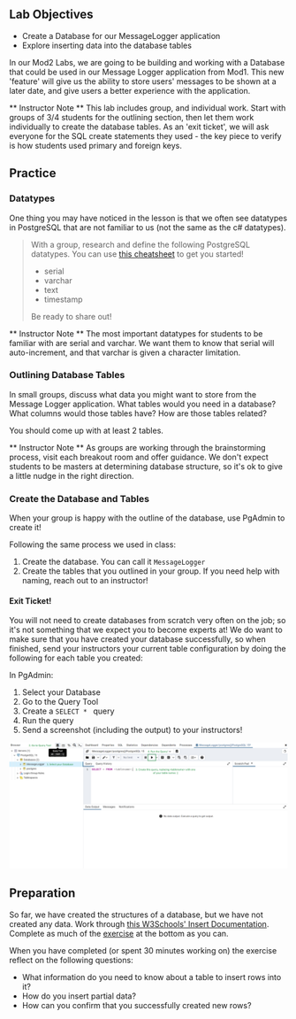 ## Lab Objectives
* Create a Database for our MessageLogger application
* Explore inserting data into the database tables

In our Mod2 Labs, we are going to be building and working with a Database that could be used in our Message Logger application from Mod1.  This new 'feature' will give us the ability to store users' messages to be shown at a later date, and give users a better experience with the application.

** Instructor Note **  This lab includes group, and individual work.  Start with groups of 3/4 students for the outlining section, then let them work individually to create the database tables.  As an 'exit ticket', we will ask everyone for the SQL create statements they used - the key piece to verify is how students used primary and foreign keys.

## Practice
### Datatypes

One thing you may have noticed in the lesson is that we often see datatypes in PostgreSQL that are not familiar to us (not the same as the c# datatypes).  

> With a group, research and define the following PostgreSQL datatypes.  You can use [this cheatsheet](https://www.simplecode.io/blog/resources/postgres-data-types-cheat-sheet/) to get you started!
> * serial
> * varchar
> * text
> * timestamp   
>  
> Be ready to share out!

** Instructor Note ** The most important datatypes for students to be familiar with are serial and varchar.  We want them to know that serial will auto-increment, and that varchar is given a character limitation.

### Outlining Database Tables

In small groups, discuss what data you might want to store from the Message Logger application.  What tables would you need in a database?  What columns would those tables have?  How are those tables related?

You should come up with at least 2 tables.

** Instructor Note ** As groups are working through the brainstorming process, visit each breakout room and offer guidance.  We don't expect students to be masters at determining database structure, so it's ok to give a little nudge in the right direction.

### Create the Database and Tables

When your group is happy with the outline of the database, use PgAdmin to create it!

Following the same process we used in class:
1. Create the database.  You can call it `MessageLogger`
2. Create the tables that you outlined in your group.  If you need help with naming, reach out to an instructor!

#### Exit Ticket!
You will not need to create databases from scratch very often on the job; so it's not something that we expect you to become experts at!  We do want to make sure that you have created your database successfully, so when finished, send your instructors your current table configuration by doing the following for each table you created:

In PgAdmin:
1. Select your Database
2. Go to the Query Tool
3. Create a `SELECT * ` query
4. Run the query
5. Send a screenshot (including the output) to your instructors!

![](/Mod2/Images/Week1/ExitTicket.png)

## Preparation

So far, we have created the structures of a database, but we have not created any data.  Work through [this W3Schools' Insert Documentation](https://www.w3schools.com/sql/sql_insert.asp).  Complete as much of the [exercise](https://www.w3schools.com/sql/exercise.asp?filename=exercise_insert1) at the bottom as you can.

When you have completed (or spent 30 minutes working on) the exercise reflect on the following questions:
* What information do you need to know about a table to insert rows into it?
* How do you insert partial data?
* How can you confirm that you successfully created new rows?





